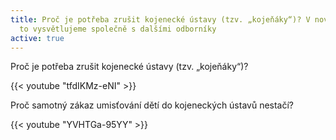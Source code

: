 ```yaml
---
title: Proč je potřeba zrušit kojenecké ústavy (tzv. „kojeňáky“)? V novém videu
  to vysvětlujeme společně s dalšími odborníky
active: true
---
```

Proč je potřeba zrušit kojenecké ústavy (tzv. „kojeňáky“)?

{{< youtube "tfdIKMz-eNI" >}}



Proč samotný zákaz umisťování dětí do kojeneckých ústavů nestačí?

{{< youtube "YVHTGa-95YY" >}}